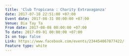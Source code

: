 ```yaml
---
title: 'Club Tropicana : Charity Extravaganza'
date: 2017-07-18 22:51:00 +07:00
Event date: 2017-08-31 00:00:00 +07:00
Venue: Bia Tay Ta
From date: 2017-08-08 00:00:00 +07:00
To date: 2017-09-01 00:00:00 +07:00
Is on top: false
Link: https://www.facebook.com/events/234454067077422/
Feature type: white
---
```


